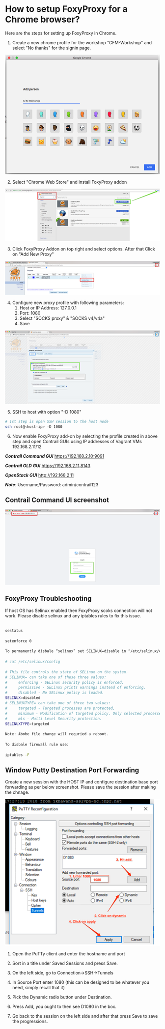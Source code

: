 # How to setup FoxyProxy for a Chrome browser?

Here are the steps for setting up FoxyProxy in Chrome.

1. Create a new chrome profile for the workshop "CFM-Workshop" and select "No thanks" for the signin page.
   
![FoxyProxy Chrome](images/FoxyProxy-Add-Person.png)

2. Select "Chrome Web Store" and install FoxyProxy addon 
   
![FoxyProxy Chrome](images/FoxyProxy-Chrome-Install.png)

3. Click FoxyProxy Addon on top right and select options. After that Click on "Add New Proxy"

![FoxyProxy Chrome](images/FoxyProxy-Add-New_Proxy.png)


4. Configure new proxy profile with following parameters:
    1. Host or IP Address: 127.0.0.1
    2. Port: 1080
    3. Select "SOCKS proxy" & "SOCKS v4/v4a"
    4. Save
   
![FoxyProxy Chrome](images/FoxyProxy-Chrome-Setttings.png)

5. SSH to host with option "-D 1080"
   
```bash
# 1st step is open SSH session to the host node 
ssh root@<host-ip> -D 1080
 ```

6. Now enable FoxyProxy add-on by selecting the profile created in above step and open Contrail GUIs using IP addresses of Vagrant VMs 192.168.2.11/12

***Contrail Command GUI*** https://192.168.2.10:9091

***Contrail OLD GUI*** https://192.168.2.11:8143

***OpenStack GUI*** http://192.168.2.11

***Note***: Username/Password: admin/contrail123

## Contrail Command UI screenshot
![Contrail Command GUI](images/FoxyProxy-Contrail-Command-UI.png)

## FoxyProxy Troubleshooting

If host OS has Selinux enabled then FoxyProxy scoks connection will not work. Please disable selinux and any iptables rules to fix this issue.

```bash

sestatus

setenforce 0

To permanently disbale “selinux” set SELINUX=disable in “/etc/selinux/config”

# cat /etc/selinux/config

# This file controls the state of SELinux on the system.
# SELINUX= can take one of these three values:
#     enforcing - SELinux security policy is enforced.
#     permissive - SELinux prints warnings instead of enforcing.
#     disabled - No SELinux policy is loaded.
SELINUX=disabled
# SELINUXTYPE= can take one of three two values:
#     targeted - Targeted processes are protected,
#     minimum - Modification of targeted policy. Only selected processes are protected. 
#     mls - Multi Level Security protection.
SELINUXTYPE=targeted

Note: Abobe file change will requried a reboot.

To disbale firewall rule use:

iptables -F

 ```

## Window Putty Destination Port Forwarding

Create a new session with the HOST IP and configure destination base port forwarding as per below screenshot. Please save the session after making the chnage.

![Contrail Command GUI](images/FoxyProxy-Putty-Setting.png)

1) Open the PuTTy client and enter the hostname and port

2) Sort in a title under Saved Sessions and press Save.

3) On the left side, go to Connection->SSH->Tunnels

4) In Source Port enter 1080 (this can be designed to be whatever you need, simply recall that it)

5) Pick the Dynamic radio button under Destination.

6) Press Add, you ought to then see D1080 in the box.

7) Go back to the session on the left side and after that press Save to save the progressions.
